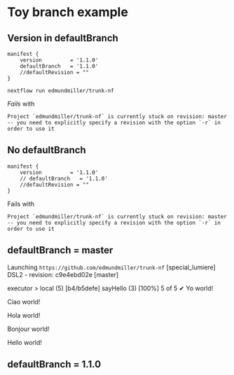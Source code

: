# Toy branch example

## Version in defaultBranch

```nextflow
manifest {
    version         = '1.1.0'
    defaultBranch   = '1.1.0'
    //defaultRevision = ""
}
```

```console
nextflow run edmundmiller/trunk-nf
```

_Fails_ with

```console
Project `edmundmiller/trunk-nf` is currently stuck on revision: master -- you need to explicitly specify a revision with the option `-r` in order to use it
```

## No defaultBranch

```nextflow
manifest {
    version         = '1.1.0'
    // defaultBranch   = '1.1.0'
    //defaultRevision = ""
}
```

Fails with

```console
Project `edmundmiller/trunk-nf` is currently stuck on revision: master -- you need to explicitly specify a revision with the option `-r` in order to use it
```

## defaultBranch = master

Launching `https://github.com/edmundmiller/trunk-nf` [special_lumiere] DSL2 - revision: c9e4ebd02e [master]

executor > local (5)
[b4/b5defe] sayHello (3) [100%] 5 of 5 ✔
Yo world!

Ciao world!

Hola world!

Bonjour world!

Hello world!

## defaultBranch = 1.1.0
